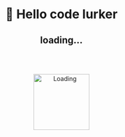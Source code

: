 <h1
  align="center"
>
  👋 Hello code lurker
</h1>
<h2
  align="center"
  >
loading... </h2>
</br>
</br>
<p align="center">
  <img
    height=128
    width=128
    align="center"
    src="https://share.sainnhe.dev/~loading.gif"
    alt="Loading"
  />
</p>
</br>
</br>
